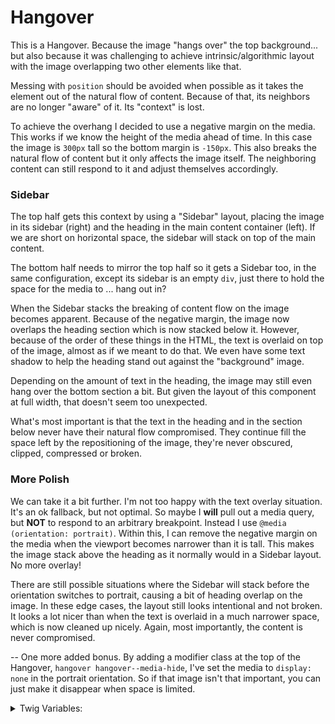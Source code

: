 <!-- This is the general documentation layout. Add or remove any sections as needed, but try to stay consistent across components. -->
# Hangover

This is a Hangover. Because the image "hangs over" the top background... but also because it was challenging to achieve intrinsic/algorithmic layout with the image overlapping two other elements like that.

Messing with `position` should be avoided when possible as it takes the element out of the natural flow of content. Because of that, its neighbors are no longer "aware" of it. Its "context" is lost.

To achieve the overhang I decided to use a negative margin on the media. This works if we know the height of the media ahead of time.  In this case the image is `300px` tall so the bottom margin is `-150px`. This also breaks the natural flow of content but it only affects the image itself. The neighboring content can still respond to it and adjust themselves accordingly.

### Sidebar
The top half gets this context by using a "Sidebar" layout, placing the image in its sidebar (right) and the heading in the main content container (left). If we are short on horizontal space, the sidebar will stack on top of the main content.

The bottom half needs to mirror the top half so it gets a Sidebar too, in the same configuration, except its sidebar is an empty `div`, just there to hold the space for the media to ... hang out in?

When the Sidebar stacks the breaking of content flow on the image becomes apparent. Because of the negative margin, the image now overlaps the heading section which is now stacked below it. However, because of the order of these things in the HTML, the text is overlaid on top of the image, almost as if we meant to do that. We even have some text shadow to help the heading stand out against the "background" image.

Depending on the amount of text in the heading, the image may still even hang over the bottom section a bit. But given the layout of this component at full width, that doesn't seem too unexpected.

What's most important is that the text in the heading and in the section below never have their natural flow compromised. They continue fill the space left by the repositioning of the image, they're never obscured, clipped, compressed or broken.

### More Polish
We can take it a bit further. I'm not too happy with the text overlay situation. It's an ok fallback, but not optimal. So maybe I **will** pull out a media query, but **NOT** to respond to an arbitrary breakpoint. Instead I use `@media (orientation: portrait)`. Within this, I can remove the negative margin on the media when the viewport becomes narrower than it is tall. This makes the image stack above the heading as it normally would in a Sidebar layout. No more overlay!

There are still possible situations where the Sidebar will stack before the orientation switches to portrait, causing a bit of heading overlap on the image. In these edge cases, the layout still looks intentional and not broken. It looks a lot nicer than when the text is overlaid in a much narrower space, which is now cleaned up nicely. Again, most importantly, the content is never compromised.

--
One more added bonus. By adding a modifier class at the top of the Hangover, `hangover hangover--media-hide`, I've set the media to `display: none` in the portrait orientation. So if that image isn't that important, you can just make it disappear when space is limited.

<details>
  <summary>Twig Variables:</summary>
  ```
  heading: "This is a Heading",
  media: "...",
  media_hide_portrait: false,
  bottom_content: "...",
  ```
</details>
